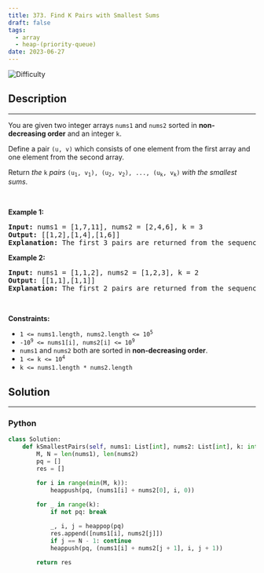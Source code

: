 ```yaml
---
title: 373. Find K Pairs with Smallest Sums
draft: false
tags: 
  - array
  - heap-(priority-queue)
date: 2023-06-27
---
```


![Difficulty](https://img.shields.io/badge/Difficulty-Medium-blue.svg)

## Description

---
<p>You are given two integer arrays <code>nums1</code> and <code>nums2</code> sorted in <strong>non-decreasing&nbsp;order</strong> and an integer <code>k</code>.</p>

<p>Define a pair <code>(u, v)</code> which consists of one element from the first array and one element from the second array.</p>

<p>Return <em>the</em> <code>k</code> <em>pairs</em> <code>(u<sub>1</sub>, v<sub>1</sub>), (u<sub>2</sub>, v<sub>2</sub>), ..., (u<sub>k</sub>, v<sub>k</sub>)</code> <em>with the smallest sums</em>.</p>

<p>&nbsp;</p>
<p><strong class="example">Example 1:</strong></p>

<pre>
<strong>Input:</strong> nums1 = [1,7,11], nums2 = [2,4,6], k = 3
<strong>Output:</strong> [[1,2],[1,4],[1,6]]
<strong>Explanation:</strong> The first 3 pairs are returned from the sequence: [1,2],[1,4],[1,6],[7,2],[7,4],[11,2],[7,6],[11,4],[11,6]
</pre>

<p><strong class="example">Example 2:</strong></p>

<pre>
<strong>Input:</strong> nums1 = [1,1,2], nums2 = [1,2,3], k = 2
<strong>Output:</strong> [[1,1],[1,1]]
<strong>Explanation:</strong> The first 2 pairs are returned from the sequence: [1,1],[1,1],[1,2],[2,1],[1,2],[2,2],[1,3],[1,3],[2,3]
</pre>

<p>&nbsp;</p>
<p><strong>Constraints:</strong></p>

<ul>
	<li><code>1 &lt;= nums1.length, nums2.length &lt;= 10<sup>5</sup></code></li>
	<li><code>-10<sup>9</sup> &lt;= nums1[i], nums2[i] &lt;= 10<sup>9</sup></code></li>
	<li><code>nums1</code> and <code>nums2</code> both are sorted in <strong>non-decreasing order</strong>.</li>
	<li><code>1 &lt;= k &lt;= 10<sup>4</sup></code></li>
	<li><code>k &lt;=&nbsp;nums1.length *&nbsp;nums2.length</code></li>
</ul>


## Solution

---
### Python
``` py title='find-k-pairs-with-smallest-sums'
class Solution:
    def kSmallestPairs(self, nums1: List[int], nums2: List[int], k: int) -> List[List[int]]:
        M, N = len(nums1), len(nums2)
        pq = []
        res = []

        for i in range(min(M, k)):
            heappush(pq, (nums1[i] + nums2[0], i, 0))
        
        for _ in range(k):
            if not pq: break

            _, i, j = heappop(pq)
            res.append([nums1[i], nums2[j]])
            if j == N - 1: continue
            heappush(pq, (nums1[i] + nums2[j + 1], i, j + 1))
        
        return res

```

